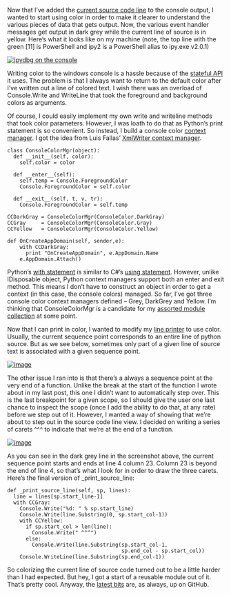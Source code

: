 Now that I’ve added the [current source code
line](http://devhawk.net/2009/03/19/Writing+An+IronPython+Debugger+Showing+Source+Code.aspx)
to the console output, I wanted to start using color in order to make it
clearer to understand the various pieces of data that gets output. Now,
the various event handler messages get output in dark grey while the
current line of source is in yellow. Here’s what it looks like on my
machine (note, the top line with the green [11] is PowerShell and ipy2
is a PowerShell alias to ipy.exe v2.0.1)

[![ipydbg on the
console](http://s3.amazonaws.com/devhawk_images/WindowsLiveWriter/WritinganIronPythonDebuggerColorfulConso_D87F/image_thumb_1.png "ipydbg on the console")](http://s3.amazonaws.com/devhawk_images/WindowsLiveWriter/WritinganIronPythonDebuggerColorfulConso_D87F/image_4.png)

Writing color to the windows console is a hassle because of the
[stateful
API](http://msdn.microsoft.com/en-us/library/system.console.foregroundcolor.aspx)
it uses. The problem is that I always want to return to the default
color after I’ve written out a line of colored text. I wish there was an
overload of Console.Write and WriteLine that took the foreground and
background colors as arguments.

Of course, I could easily implement my own write and writeline methods
that took color parameters. However, I was loath to do that as Python’s
print statement is so convenient. So instead, I build a console color
[context
manager](http://docs.python.org/reference/datamodel.html#context-managers).
I got the idea from Luis Fallas’ [XmlWriter context
manager](http://langexplr.blogspot.com/2009/02/writing-xml-with-ironpython-xmlwriter.html).

``` {.brush: .python}
class ConsoleColorMgr(object):  
  def __init__(self, color):  
    self.color = color  

  def __enter__(self):  
    self.temp = Console.ForegroundColor  
    Console.ForegroundColor = self.color  

  def __exit__(self, t, v, tr):  
    Console.ForegroundColor = self.temp  

CCDarkGray = ConsoleColorMgr(ConsoleColor.DarkGray)     
CCGray     = ConsoleColorMgr(ConsoleColor.Gray)     
CCYellow   = ConsoleColorMgr(ConsoleColor.Yellow)

def OnCreateAppDomain(self, sender,e):  
    with CCDarkGray:  
      print "OnCreateAppDomain", e.AppDomain.Name  
    e.AppDomain.Attach()
```

Python’s [with
statement](http://docs.python.org/reference/compound_stmts.html#the-with-statement)
is similar to C\#’s [using
statement](http://msdn.microsoft.com/en-us/library/yh598w02.aspx).
However, unlike IDisposable object, Python context managers support both
an enter and exit method. This means I don’t have to construct an object
in order to get a context (in this case, the console colors) managed. So
far, I’ve got three console color context managers defined – Grey,
DarkGrey and Yellow. I’m thinking that ConsoleColorMgr is a candidate
for my [assorted module
collection](http://github.com/devhawk/devhawk_ipy/tree/master) at some
point.

Now that I can print in color, I wanted to modify my [line
printer](http://devhawk.net/2009/03/19/Writing+An+IronPython+Debugger+Showing+Source+Code.aspx)
to use color. Usually, the current sequence point corresponds to an
entire line of python source. But as we see below, sometimes only part
of a given line of source text is associated with a given sequence
point.

[![image](http://s3.amazonaws.com/devhawk_images/WindowsLiveWriter/WritinganIronPythonDebuggerColorfulConso_D87F/image_thumb_2.png "image")](http://s3.amazonaws.com/devhawk_images/WindowsLiveWriter/WritinganIronPythonDebuggerColorfulConso_D87F/image_6.png)

The other issue I ran into is that there’s a always a sequence point at
the very end of a function. Unlike the break at the start of the
function I wrote about in my last post, this one I didn’t want to
automatically step over. This is the last breakpoint for a given scope,
so I should give the user one last chance to inspect the scope (once I
add the ability to do that, at any rate) before we step out of it.
However, I wanted a way of showing that we’re about to step out in the
source code line view. I decided on writing a series of carets \^\^\^ to
indicate that we’re at the end of a function.

[![image](http://s3.amazonaws.com/devhawk_images/WindowsLiveWriter/WritinganIronPythonDebuggerColorfulConso_D87F/image_thumb_3.png "image")](http://s3.amazonaws.com/devhawk_images/WindowsLiveWriter/WritinganIronPythonDebuggerColorfulConso_D87F/image_8.png)

As you can see in the dark grey line in the screenshot above, the
current sequence point starts and ends at line 4 column 23. Column 23 is
beyond the end of line 4, so that’s what I look for in order to draw the
three carets. Here’s the final version of \_print\_source\_line:

``` {.brush: .python}
def _print_source_line(self, sp, lines):     
  line = lines[sp.start_line-1]     
  with CCGray:     
    Console.Write("%d: " % sp.start_line)     
    Console.Write(line.Substring(0, sp.start_col-1))     
    with CCYellow:     
      if sp.start_col > len(line):     
        Console.Write(" ^^^")     
      else:     
        Console.Write(line.Substring(sp.start_col-1,     
                                     sp.end_col - sp.start_col))     
    Console.WriteLine(line.Substring(sp.end_col-1))
```

So colorizing the current line of source code turned out to be a little
harder than I had expected. But hey, I got a start of a reusable module
out of it. That’s pretty cool. Anyway, the [latest
bits](http://github.com/devhawk/ipydbg/tree/ec6520e32cf3214ade646696a0d52448754daf07)
are, as always, up on GitHub.
